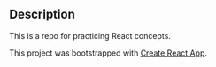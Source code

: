 ## Description

This is a repo for practicing React concepts.

This project was bootstrapped with [Create React App](https://github.com/facebook/create-react-app).
